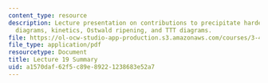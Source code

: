 ```yaml
---
content_type: resource
description: Lecture presentation on contributions to precipitate hardening, phase
  diagrams, kinetics, Ostwald ripening, and TTT diagrams.
file: https://ol-ocw-studio-app-production.s3.amazonaws.com/courses/3-40j-physical-metallurgy-fall-2009/a1570daf62f5c89e89221238683e52a7_MIT3_40JF09_lec19.pdf
file_type: application/pdf
resourcetype: Document
title: Lecture 19 Summary
uid: a1570daf-62f5-c89e-8922-1238683e52a7
---
```

